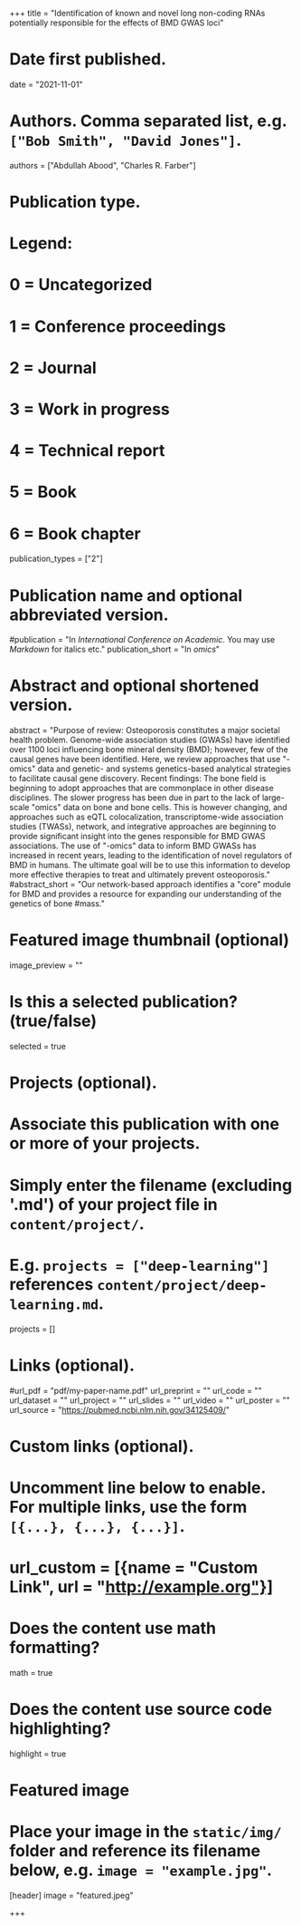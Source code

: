 +++
title = "Identification of known and novel long non-coding RNAs potentially responsible for the effects of BMD GWAS loci"

# Date first published.
date = "2021-11-01"

# Authors. Comma separated list, e.g. `["Bob Smith", "David Jones"]`.
authors = ["Abdullah Abood", "Charles R. Farber"]

# Publication type.
# Legend:
# 0 = Uncategorized
# 1 = Conference proceedings
# 2 = Journal
# 3 = Work in progress
# 4 = Technical report
# 5 = Book
# 6 = Book chapter
publication_types = ["2"]

# Publication name and optional abbreviated version.
#publication = "In *International Conference on Academic*. You may use *Markdown* for italics etc."
publication_short = "In *omics*"

# Abstract and optional shortened version.
abstract = "Purpose of review: Osteoporosis constitutes a major societal health problem. Genome-wide association studies (GWASs) have identified over 1100 loci influencing bone mineral density (BMD); however, few of the causal genes have been identified. Here, we review approaches that use "-omics" data and genetic- and systems genetics-based analytical strategies to facilitate causal gene discovery. Recent findings: The bone field is beginning to adopt approaches that are commonplace in other disease disciplines. The slower progress has been due in part to the lack of large-scale "omics" data on bone and bone cells. This is however changing, and approaches such as eQTL colocalization, transcriptome-wide association studies (TWASs), network, and integrative approaches are beginning to provide significant insight into the genes responsible for BMD GWAS associations. The use of "-omics" data to inform BMD GWASs has increased in recent years, leading to the identification of novel regulators of BMD in humans. The ultimate goal will be to use this information to develop more effective therapies to treat and ultimately prevent osteoporosis."
#abstract_short = "Our network-based approach identifies a "core" module for BMD and provides a resource for expanding our understanding of the genetics of bone #mass."

# Featured image thumbnail (optional)
image_preview = ""

# Is this a selected publication? (true/false)
selected = true

# Projects (optional).
#   Associate this publication with one or more of your projects.
#   Simply enter the filename (excluding '.md') of your project file in `content/project/`.
#   E.g. `projects = ["deep-learning"]` references `content/project/deep-learning.md`.
projects = []

# Links (optional).
#url_pdf = "pdf/my-paper-name.pdf"
url_preprint = ""
url_code = ""
url_dataset = ""
url_project = ""
url_slides = ""
url_video = ""
url_poster = ""
url_source = "https://pubmed.ncbi.nlm.nih.gov/34125409/"

# Custom links (optional).
#   Uncomment line below to enable. For multiple links, use the form `[{...}, {...}, {...}]`.
# url_custom = [{name = "Custom Link", url = "http://example.org"}]

# Does the content use math formatting?
math = true

# Does the content use source code highlighting?
highlight = true

# Featured image
# Place your image in the `static/img/` folder and reference its filename below, e.g. `image = "example.jpg"`.
[header]
image = "featured.jpeg"


+++
